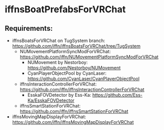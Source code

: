# iffnsBoatPrefabsForVRChat
 
## Requirements:
- iffnsBoatsForVRChat on TugSystem branch: https://github.com/iffn/iffnsBoatsForVRChat/tree/TugSystem
  - NUMovementPlatformSyncModForVRChat: https://github.com/iffn/NUMovementPlatformSyncModForVRChat
    - NUMovement by Nestorboy: https://github.com/Nestorboy/NUMovement
    - CyanPlayerObjectPool by CyanLaser: https://github.com/CyanLaser/CyanPlayerObjectPool
  - iffnsInteractionControllerForVRChat: https://github.com/iffn/iffnsInteractionControllerForVRChat
    - EsskaFOVDetector by Ess-Ka: https://github.com/Ess-Ka/EsskaFOVDetector
  - iffnsSmartStationForVRChat: https://github.com/iffn/iffnsSmartStationForVRChat
- iffnsMovingMapDisplayForVRChat: https://github.com/iffn/iffnsMovingMapDisplayForVRChat
